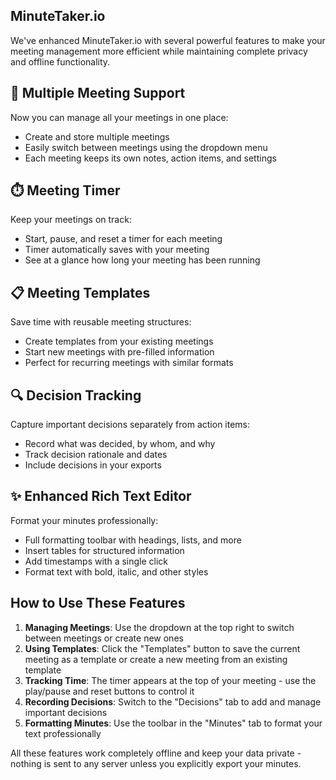 ## MinuteTaker.io

We've enhanced MinuteTaker.io with several powerful features to make your meeting management more efficient while maintaining complete privacy and offline functionality.

## 📝 Multiple Meeting Support

Now you can manage all your meetings in one place:

- Create and store multiple meetings
- Easily switch between meetings using the dropdown menu
- Each meeting keeps its own notes, action items, and settings


## ⏱️ Meeting Timer

Keep your meetings on track:

- Start, pause, and reset a timer for each meeting
- Timer automatically saves with your meeting
- See at a glance how long your meeting has been running


## 📋 Meeting Templates

Save time with reusable meeting structures:

- Create templates from your existing meetings
- Start new meetings with pre-filled information
- Perfect for recurring meetings with similar formats


## 🔍 Decision Tracking

Capture important decisions separately from action items:

- Record what was decided, by whom, and why
- Track decision rationale and dates
- Include decisions in your exports


## ✨ Enhanced Rich Text Editor

Format your minutes professionally:

- Full formatting toolbar with headings, lists, and more
- Insert tables for structured information
- Add timestamps with a single click
- Format text with bold, italic, and other styles


## How to Use These Features

1. **Managing Meetings**: Use the dropdown at the top right to switch between meetings or create new ones
2. **Using Templates**: Click the "Templates" button to save the current meeting as a template or create a new meeting from an existing template
3. **Tracking Time**: The timer appears at the top of your meeting - use the play/pause and reset buttons to control it
4. **Recording Decisions**: Switch to the "Decisions" tab to add and manage important decisions
5. **Formatting Minutes**: Use the toolbar in the "Minutes" tab to format your text professionally


All these features work completely offline and keep your data private - nothing is sent to any server unless you explicitly export your minutes.
